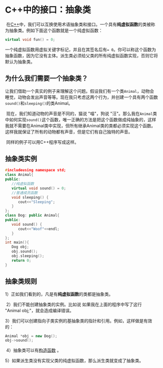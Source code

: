 # C++中的接口：抽象类
​	在[C++](/)中，我们可以互换使用术语抽象类和接口。一个具有**纯虚拟函数**的类被称为抽象类。例如下面这个函数就是一个纯虚拟函数：


```cpp
virtual void fun() = 0;
```
​	一个纯虚拟函数用虚拟关键字标记，并且在其签名后有`= 0`。你可以称这个函数为抽象函数，因为它没有主体。派生类必须给父类的所有纯虚拟函数实现，否则它将默认为抽象类。


## 为什么我们需要一个抽象类？
​	让我们借助一个真实的例子来理解这个问题。假设我们有一个类`Animal`，动物会睡觉，动物会发出声音等等。现在我只考虑这两个行为，并创建一个具有两个函数`sound()`和`sleeping()`的类Animal。


​	现在，我们知道动物的声音是不同的，猫说 "喵"，狗说 "汪"。那么我在`Animal`类中如何实现`sound()`这个函数，唯一正确的方法是把这个函数做成纯抽象的，这样我就不需要在Animal类中实现，但所有继承Animal类的类都必须实现这个函数。这样我就保证了所有的动物都有声音，但是它们有自己独特的声音。


​	同样的例子可以用C++程序写成这样。


## 抽象类实例
```cpp
#includeusing namespace std;
class Animal{
public:
   //纯虚拟函数
   virtual void sound() = 0;
   //普通成员函数
   void sleeping() {
      cout<<"Sleeping";
   }
};
class Dog: public Animal{
public:
   void sound() {
      cout<<"Woof"<<endl;
   }
};
int main(){
   Dog obj;
   obj.sound();
   obj.sleeping();
   return 0;
}
```
## 抽象类规则
​	1）正如我们看到的，凡是有**纯虚拟函数**的类都是抽象类。

​	2）我们不能创建抽象类的实例。比如说 如果我在上面的程序中写了这行 "Animal obj;"，就会造成编译错误。

​	3）我们可以创建指向子类实例的基抽象类的指针和引用。例如，这样做是有效的：


```cpp
Animal *obj = new Dog();
obj->sound();
```
​	4）抽象类可以有[构造函数](/contents/C++中的构造函数.html) 。

​	5）如果派生类没有实现父类的纯虚拟函数，那么派生类就变成了抽象类。


